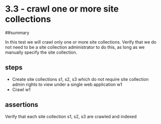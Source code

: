 # 3.3 - crawl one or more site collections

##summary 

In this test we will crawl only one or more site collections. Verify that we do not
need to be a site collection administrator to do this, as long as we manually specify the site collection.

## steps

  * Create site collections s1, s2, s3 which do not require site collection admin rights to view under a single web application w1
  * Crawl w1 
  
## assertions

Verify that each site collection s1, s2, s3 are crawled and indexed 
